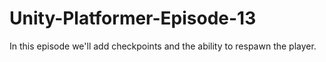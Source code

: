 # Unity-Platformer-Episode-13
In this episode we'll add checkpoints and the ability to respawn the player.
